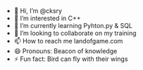 - 👋 Hi, I’m @cksry 
- 👀 I’m interested in C++
- 🌱 I’m currently learning Pyhton.py & SQL
- 💞️ I’m looking to collaborate on my training 
- 📫 How to reach me landofgame.com
- 😄 Pronouns: Beacon of knowledge
- ⚡ Fun fact: Bird can fly with their wings 

<!---
cksry/cksry is a ✨ special ✨ repository because its `README.md` (this file) appears on your GitHub profile.
You can click the Preview link to take a look at your changes.
---> 

